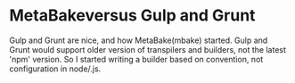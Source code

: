 # MetaBakeversus Gulp and Grunt

Gulp and Grunt are nice, and how MetaBake(mbake) started. Gulp and Grunt would support older version of
transpilers and builders, not the latest 'npm' version. So I started writing a builder based on convention, not configuration in node/.js.


